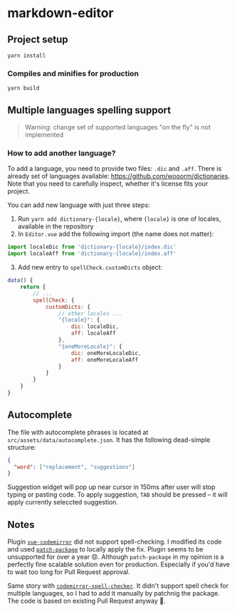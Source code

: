 # markdown-editor

## Project setup

```
yarn install
```
### Compiles and minifies for production

```
yarn build
```

## Multiple languages spelling support

> Warning: change set of supported languages "on the fly" is not
> implemented

### How to add another language?

To add a language, you need to provide two files: `.dic` and `.aff`. There is already set of languages
available: https://github.com/wooorm/dictionaries. Note that you need to carefully inspect, whether it's license fits
your project.

You can add new language with just three steps:

1. Run `yarn add dictionary-{locale}`, where `{locale}` is one of locales, available in the repository
2. In `Editor.vue` add the following import (the name does not matter):

```js
import localeDic from 'dictionary-{locale}/index.dic'
import localeAff from 'dictionary-{locale}/index.aff'
```

3. Add new entry to `spellCheck.customDicts` object:

```js
data() {
    return {
        // ...
        spellCheck: {
            customDicts: {
                // other locales ...
                "{locale}": {
                    dic: localeDic,
                    aff: localeAff
                },
                "{oneMoreLocale}": {
                    dic: oneMoreLocaleDic,
                    aff: oneMoreLocaleAff
                }
            }
        }
    }
}
```

## Autocomplete

The file with autocomplete phrases is located at `src/assets/data/autocomplete.json`.
It has the following dead-simple structure:
```json
{
  "word": ["replacement", "suggestions"]
}
```

Suggestion widget will pop up near cursor in 150ms after user will 
stop typing or pasting code. To apply suggestion, `TAB` should be
pressed – it will apply currently seleccted suggestion.

## Notes

Plugin [`vue-codemirror`](https://www.npmjs.com/package/vue-codemirror)
did not support spell-checking. I modified its code and used
[`patch-package`](https://www.npmjs.com/package/patch-package) to locally apply the fix. Plugin seems to be unsupported
for over a year 😟. Although `patch-package` in my opinion is a perfectly fine scalable solution even for production.
Especially if you'd have to wait too long for Pull Request approval.

Same story with [`codemirror-spell-checker`](https://www.npmjs.com/package/codemirror-spell-checker).
It didn't support spell check for multiple languages, so I had to
add it manually by patchnig the package. The code is based on 
existing Pull Request anyway 🙂.
